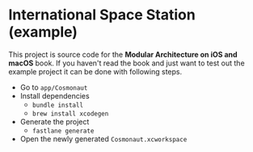 # International Space Station (example)

This project is source code for the **Modular Architecture on iOS and macOS** book. If you haven't read the book and just want to test out the example project it can be done with following steps. 

- Go to `app/Cosmonaut`
- Install dependencies
  - `bundle install`
  - `brew install xcodegen`
- Generate the project
  - `fastlane generate`
- Open the newly generated `Cosmonaut.xcworkspace`
